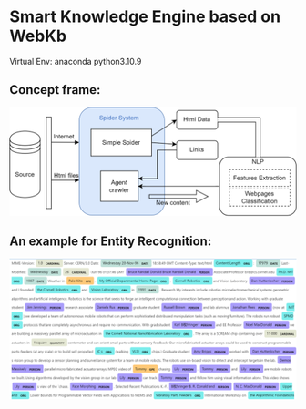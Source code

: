 # Smart Knowledge Engine based on WebKb

Virtual Env: anaconda python3.10.9

## Concept frame:

![Alt Text](img/frame.png)

## An example for Entity Recognition:

![Alt Text](img/entity_recognition_example.png)
